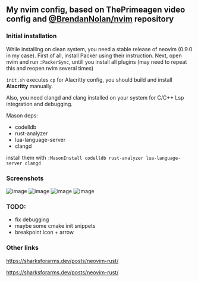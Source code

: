 ## My nvim config, based on ThePrimeagen video config and [@BrendanNolan/nvim](https://github.com/BrendanNolan/nvim) repository


### Initial installation
While installing on clean system, you need a stable release of neovim (0.9.0 in my case). 
First of all, install Packer using their instruction. Next, open nvim and run `:PackerSync`, untill you install all plugins (may need to repeat this and reopen nvim several times)


`init.sh` executes `cp` for Alacritty config, you should build and install **Alacritty** manually.

Also, you need clangd and clang installed on your system for C/C++ Lsp integration and debugging.

Mason deps:
- codelldb
- rust-analyzer
- lua-language-server
- clangd

install them with `:MasonInstall codelldb rust-analyzer lua-language-server clangd`

### Screenshots
![image](https://user-images.githubusercontent.com/25740003/234578579-02dfed3a-84f2-4b0c-83d5-5d2041c01ba8.png)
![image](https://user-images.githubusercontent.com/25740003/234580027-289ab9c4-805e-4e6d-a7d8-ed846228aadb.png)
![image](https://user-images.githubusercontent.com/25740003/234606380-88090838-5e09-456e-8b1d-68b62bddb7a8.png)
![image](https://user-images.githubusercontent.com/25740003/234607716-24c2a0cb-0972-48cf-9cc4-8d37fd85e682.png)



### TODO:
- fix debugging
- maybe some cmake init snippets
- breakpoint icon + arrow

### Other links
https://sharksforarms.dev/posts/neovim-rust/

https://sharksforarms.dev/posts/neovim-rust/
